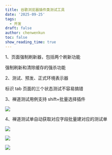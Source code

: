 ```yaml
---
title: 谷歌浏览器插件类测试工具
date: '2025-09-25'
tags:
  - 开发
draft: false
author: chenwenkun
toc: false
show_reading_time: true
---
```

1、页面强制刷新器，包括两个刷新功能

强制刷新和清除缓存的强杀功能

2、测试、预发、正式环境表示器

标识 tab 页面的三个状态测试不容易搞错

3、禅道测试用例支持 shift+批量选择插件

![](https://prod-files-secure.s3.us-west-2.amazonaws.com/c205fb54-92b2-4987-8be3-972b67d27acc/7ca8990d-2ef0-4ad6-8256-c807dbb8b3d5/image.png?X-Amz-Algorithm=AWS4-HMAC-SHA256&X-Amz-Content-Sha256=UNSIGNED-PAYLOAD&X-Amz-Credential=ASIAZI2LB466Z5CEGIWK%2F20251018%2Fus-west-2%2Fs3%2Faws4_request&X-Amz-Date=20251018T121829Z&X-Amz-Expires=3600&X-Amz-Security-Token=IQoJb3JpZ2luX2VjEA8aCXVzLXdlc3QtMiJHMEUCIDPFdhrGm9eCpzUJFQ7bjxpm9WRd9ReQht2wDghSPnawAiEAjUfJMrIMccsWuooBbVTjv6GrashjsAkIUTI2sneyH8sqiAQIuP%2F%2F%2F%2F%2F%2F%2F%2F%2F%2FARAAGgw2Mzc0MjMxODM4MDUiDPk3903wkSEbqKqL6CrcA7CdAigPF5ae7sqdbFllBLADimqXRseBYIgBiBU8%2FHT63aJktg1cfOE6scuMWZnvqmZuFC9HICLDtYsIPOK7mGM1EeFNQRKHmJbe26%2BnD3yT6D8y9McAnD3lf0xxFn6gKRseXC2nKVVZi%2BJ4Y3M04v1sab30eQbu%2B26mbZTP1AvFd4Wn0zQiXvD78bTRr5E13F%2FjV%2F01SNbWgyNVCA69PeVT0FwMuQSnklB5pVV1FgvZXt%2BK6OZCE4npyr5sv%2B36Jwxtkby3dbEH13zHHGn%2FPBOJmZy20voaCKmWZGb%2FwjtIlBeH%2BOpXDcFOcsZTzXiXWp%2Bixbdhcq1CKvSv0W%2BZgRb9BS2dlahmCClu43XNLfW5e2P6G1Tz9iNcJc8Z9xT25C93pxEOJMnvcXyW2QxQt79FVR2Q8P%2FJctMT5DQ7rop8u4gzRCEMGgdUsD%2BT5jzSdyoj2TtYwwBq5lFCuRPhQolVeZlriepYD%2FSMNjNQBBVagCwzWAG%2F2vfIdem4KumjknrK11dOyLuSE9WOldUsIUL0XEgGrO2LRbB7KymHucQ%2BZevaG%2BH6B0UkSNGZky2sDzleGQ8Kec0aeN3PeKk6s5AU3xZeG1rUaJ6RMd8sBUYjq7tj5KBorHVBANtnMOb7zMcGOqUBp3UpLP6b9vXrbkF%2F%2FVq1gqQZdezmEcV%2FkQ4aHBdZekWKJfjLlf3r%2B%2BBqJyl49FzHQzx%2Fc1Fg8t5mDsIoppOksdlMHtko3o3jKHyXxyG9FqzKGrINo3zUx%2BrgkU8p%2FSJTioBocR4IM2zX9VzNJpMK1CbwDjkTinT7BeCU9L%2BykIBeanJxP98%2Be2dwWP1CWrWKKVWCQf6jYsZtCQwaqS5ACzvgH5ET&X-Amz-Signature=ab92629b09fc7ba06f2f66de585ead751e0cb6929b232094ccded2668ca2a6a3&X-Amz-SignedHeaders=host&x-amz-checksum-mode=ENABLED&x-id=GetObject)

4、禅道测试单自动获取对应字段批量建对应的测试单

![](https://prod-files-secure.s3.us-west-2.amazonaws.com/c205fb54-92b2-4987-8be3-972b67d27acc/1ea39b01-dd1c-4a56-bb09-4fe87447f5c7/image.png?X-Amz-Algorithm=AWS4-HMAC-SHA256&X-Amz-Content-Sha256=UNSIGNED-PAYLOAD&X-Amz-Credential=ASIAZI2LB466Z5CEGIWK%2F20251018%2Fus-west-2%2Fs3%2Faws4_request&X-Amz-Date=20251018T121829Z&X-Amz-Expires=3600&X-Amz-Security-Token=IQoJb3JpZ2luX2VjEA8aCXVzLXdlc3QtMiJHMEUCIDPFdhrGm9eCpzUJFQ7bjxpm9WRd9ReQht2wDghSPnawAiEAjUfJMrIMccsWuooBbVTjv6GrashjsAkIUTI2sneyH8sqiAQIuP%2F%2F%2F%2F%2F%2F%2F%2F%2F%2FARAAGgw2Mzc0MjMxODM4MDUiDPk3903wkSEbqKqL6CrcA7CdAigPF5ae7sqdbFllBLADimqXRseBYIgBiBU8%2FHT63aJktg1cfOE6scuMWZnvqmZuFC9HICLDtYsIPOK7mGM1EeFNQRKHmJbe26%2BnD3yT6D8y9McAnD3lf0xxFn6gKRseXC2nKVVZi%2BJ4Y3M04v1sab30eQbu%2B26mbZTP1AvFd4Wn0zQiXvD78bTRr5E13F%2FjV%2F01SNbWgyNVCA69PeVT0FwMuQSnklB5pVV1FgvZXt%2BK6OZCE4npyr5sv%2B36Jwxtkby3dbEH13zHHGn%2FPBOJmZy20voaCKmWZGb%2FwjtIlBeH%2BOpXDcFOcsZTzXiXWp%2Bixbdhcq1CKvSv0W%2BZgRb9BS2dlahmCClu43XNLfW5e2P6G1Tz9iNcJc8Z9xT25C93pxEOJMnvcXyW2QxQt79FVR2Q8P%2FJctMT5DQ7rop8u4gzRCEMGgdUsD%2BT5jzSdyoj2TtYwwBq5lFCuRPhQolVeZlriepYD%2FSMNjNQBBVagCwzWAG%2F2vfIdem4KumjknrK11dOyLuSE9WOldUsIUL0XEgGrO2LRbB7KymHucQ%2BZevaG%2BH6B0UkSNGZky2sDzleGQ8Kec0aeN3PeKk6s5AU3xZeG1rUaJ6RMd8sBUYjq7tj5KBorHVBANtnMOb7zMcGOqUBp3UpLP6b9vXrbkF%2F%2FVq1gqQZdezmEcV%2FkQ4aHBdZekWKJfjLlf3r%2B%2BBqJyl49FzHQzx%2Fc1Fg8t5mDsIoppOksdlMHtko3o3jKHyXxyG9FqzKGrINo3zUx%2BrgkU8p%2FSJTioBocR4IM2zX9VzNJpMK1CbwDjkTinT7BeCU9L%2BykIBeanJxP98%2Be2dwWP1CWrWKKVWCQf6jYsZtCQwaqS5ACzvgH5ET&X-Amz-Signature=1b90dc97c6785531031bbbec87f552f17a49061b1be55cfbd798c2ca514c5a3e&X-Amz-SignedHeaders=host&x-amz-checksum-mode=ENABLED&x-id=GetObject)

![](https://prod-files-secure.s3.us-west-2.amazonaws.com/c205fb54-92b2-4987-8be3-972b67d27acc/fa727f1d-546c-42aa-9508-d8d3d1275bcd/image.png?X-Amz-Algorithm=AWS4-HMAC-SHA256&X-Amz-Content-Sha256=UNSIGNED-PAYLOAD&X-Amz-Credential=ASIAZI2LB466Z5CEGIWK%2F20251018%2Fus-west-2%2Fs3%2Faws4_request&X-Amz-Date=20251018T121829Z&X-Amz-Expires=3600&X-Amz-Security-Token=IQoJb3JpZ2luX2VjEA8aCXVzLXdlc3QtMiJHMEUCIDPFdhrGm9eCpzUJFQ7bjxpm9WRd9ReQht2wDghSPnawAiEAjUfJMrIMccsWuooBbVTjv6GrashjsAkIUTI2sneyH8sqiAQIuP%2F%2F%2F%2F%2F%2F%2F%2F%2F%2FARAAGgw2Mzc0MjMxODM4MDUiDPk3903wkSEbqKqL6CrcA7CdAigPF5ae7sqdbFllBLADimqXRseBYIgBiBU8%2FHT63aJktg1cfOE6scuMWZnvqmZuFC9HICLDtYsIPOK7mGM1EeFNQRKHmJbe26%2BnD3yT6D8y9McAnD3lf0xxFn6gKRseXC2nKVVZi%2BJ4Y3M04v1sab30eQbu%2B26mbZTP1AvFd4Wn0zQiXvD78bTRr5E13F%2FjV%2F01SNbWgyNVCA69PeVT0FwMuQSnklB5pVV1FgvZXt%2BK6OZCE4npyr5sv%2B36Jwxtkby3dbEH13zHHGn%2FPBOJmZy20voaCKmWZGb%2FwjtIlBeH%2BOpXDcFOcsZTzXiXWp%2Bixbdhcq1CKvSv0W%2BZgRb9BS2dlahmCClu43XNLfW5e2P6G1Tz9iNcJc8Z9xT25C93pxEOJMnvcXyW2QxQt79FVR2Q8P%2FJctMT5DQ7rop8u4gzRCEMGgdUsD%2BT5jzSdyoj2TtYwwBq5lFCuRPhQolVeZlriepYD%2FSMNjNQBBVagCwzWAG%2F2vfIdem4KumjknrK11dOyLuSE9WOldUsIUL0XEgGrO2LRbB7KymHucQ%2BZevaG%2BH6B0UkSNGZky2sDzleGQ8Kec0aeN3PeKk6s5AU3xZeG1rUaJ6RMd8sBUYjq7tj5KBorHVBANtnMOb7zMcGOqUBp3UpLP6b9vXrbkF%2F%2FVq1gqQZdezmEcV%2FkQ4aHBdZekWKJfjLlf3r%2B%2BBqJyl49FzHQzx%2Fc1Fg8t5mDsIoppOksdlMHtko3o3jKHyXxyG9FqzKGrINo3zUx%2BrgkU8p%2FSJTioBocR4IM2zX9VzNJpMK1CbwDjkTinT7BeCU9L%2BykIBeanJxP98%2Be2dwWP1CWrWKKVWCQf6jYsZtCQwaqS5ACzvgH5ET&X-Amz-Signature=0bbb1508fd5d1f9a5e27978999c651aee965a00f0087159124f95fa45beb4dd9&X-Amz-SignedHeaders=host&x-amz-checksum-mode=ENABLED&x-id=GetObject)

![](https://prod-files-secure.s3.us-west-2.amazonaws.com/c205fb54-92b2-4987-8be3-972b67d27acc/2a374ca8-3be3-4978-8ee1-2331f1db0267/image.png?X-Amz-Algorithm=AWS4-HMAC-SHA256&X-Amz-Content-Sha256=UNSIGNED-PAYLOAD&X-Amz-Credential=ASIAZI2LB466Z5CEGIWK%2F20251018%2Fus-west-2%2Fs3%2Faws4_request&X-Amz-Date=20251018T121829Z&X-Amz-Expires=3600&X-Amz-Security-Token=IQoJb3JpZ2luX2VjEA8aCXVzLXdlc3QtMiJHMEUCIDPFdhrGm9eCpzUJFQ7bjxpm9WRd9ReQht2wDghSPnawAiEAjUfJMrIMccsWuooBbVTjv6GrashjsAkIUTI2sneyH8sqiAQIuP%2F%2F%2F%2F%2F%2F%2F%2F%2F%2FARAAGgw2Mzc0MjMxODM4MDUiDPk3903wkSEbqKqL6CrcA7CdAigPF5ae7sqdbFllBLADimqXRseBYIgBiBU8%2FHT63aJktg1cfOE6scuMWZnvqmZuFC9HICLDtYsIPOK7mGM1EeFNQRKHmJbe26%2BnD3yT6D8y9McAnD3lf0xxFn6gKRseXC2nKVVZi%2BJ4Y3M04v1sab30eQbu%2B26mbZTP1AvFd4Wn0zQiXvD78bTRr5E13F%2FjV%2F01SNbWgyNVCA69PeVT0FwMuQSnklB5pVV1FgvZXt%2BK6OZCE4npyr5sv%2B36Jwxtkby3dbEH13zHHGn%2FPBOJmZy20voaCKmWZGb%2FwjtIlBeH%2BOpXDcFOcsZTzXiXWp%2Bixbdhcq1CKvSv0W%2BZgRb9BS2dlahmCClu43XNLfW5e2P6G1Tz9iNcJc8Z9xT25C93pxEOJMnvcXyW2QxQt79FVR2Q8P%2FJctMT5DQ7rop8u4gzRCEMGgdUsD%2BT5jzSdyoj2TtYwwBq5lFCuRPhQolVeZlriepYD%2FSMNjNQBBVagCwzWAG%2F2vfIdem4KumjknrK11dOyLuSE9WOldUsIUL0XEgGrO2LRbB7KymHucQ%2BZevaG%2BH6B0UkSNGZky2sDzleGQ8Kec0aeN3PeKk6s5AU3xZeG1rUaJ6RMd8sBUYjq7tj5KBorHVBANtnMOb7zMcGOqUBp3UpLP6b9vXrbkF%2F%2FVq1gqQZdezmEcV%2FkQ4aHBdZekWKJfjLlf3r%2B%2BBqJyl49FzHQzx%2Fc1Fg8t5mDsIoppOksdlMHtko3o3jKHyXxyG9FqzKGrINo3zUx%2BrgkU8p%2FSJTioBocR4IM2zX9VzNJpMK1CbwDjkTinT7BeCU9L%2BykIBeanJxP98%2Be2dwWP1CWrWKKVWCQf6jYsZtCQwaqS5ACzvgH5ET&X-Amz-Signature=6a6461cc971997dc0bfa37754516935a1f7aa6d33984a87d2325bef7aab5dfca&X-Amz-SignedHeaders=host&x-amz-checksum-mode=ENABLED&x-id=GetObject)
